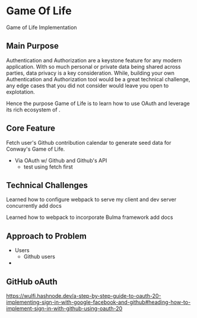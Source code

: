 # Game Of Life
Game of Life Implementation

## Main Purpose

Authentication and Authorization are a keystone feature for any modern application.
With so much personal or private data being shared across parties, data privacy is a key consideration. 
While, building your
own Authentication and Authorization tool would be a great technical challenge,
any edge cases that you did not consider would leave you open to explotation.

Hence the purpose Game of Life is to learn how to use OAuth and leverage its rich ecosystem of .

## Core Feature

Fetch user's Github contribution calendar to generate seed data for Conway's Game of Life.
- Via OAuth w/ Github and Github's API
  - test using fetch first

## Technical Challenges

Learned how to configure webpack to serve my client and dev server concurrently
add docs

Learned how to webpack to incorporate Bulma framework
add docs

## Approach to Problem
- Users
  - Github users
-
## GitHub oAuth
https://wulfi.hashnode.dev/a-step-by-step-guide-to-oauth-20-implementing-sign-in-with-google-facebook-and-github#heading-how-to-implement-sign-in-with-github-using-oauth-20
